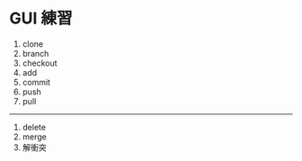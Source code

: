 # GUI 練習

1. clone
1. branch
1. checkout
1. add
1. commit
1. push
1. pull

---
1. delete
1. merge
1. 解衝突
